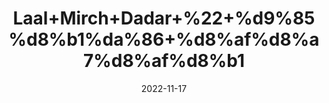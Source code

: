 ---
title: 'Laal+Mirch+Dadar+%22+%d9%85%d8%b1%da%86+%d8%af%d8%a7%d8%af%d8%b1'
date: '2022-11-17' 
metatag: '' 
inventory: '0' 
draft: false 
# meta description 
shortDescripton: 'Crushed+Red+Chilli%22+It+is+anti+inflammatory+and+helps+in+weight+loss.'
description: '%d9%85%d8%b5%d8%a7%d9%84%d8%ad%db%92+Spices'
longdescription: ''
tags: ''
brand: ''
subCategory: ''
unit: '50 gm-Pk'
sellCount: '0'
featured: True
# product Price
price: '50.0'
# Product Short Description
shortDescription: 'Crushed+Red+Chilli%22+It+is+anti+inflammatory+and+helps+in+weight+loss.'
productID: '51DB6966-FA23-ED11-9968-005056B3A416'
type: 'products'
category: '%d9%85%d8%b5%d8%a7%d9%84%d8%ad%db%92+Spices' 
thumnailproduct: 'https://eraconnect.blob.core.windows.net/product-images/aminsaddiquidawakhana/51DB6966-FA23-ED11-9968-005056B3A416.webp' 
images:
  - image: 'https://eraconnect.blob.core.windows.net/product-images/aminsaddiquidawakhana/51DB6966-FA23-ED11-9968-005056B3A416.webp'  
Variants:
---